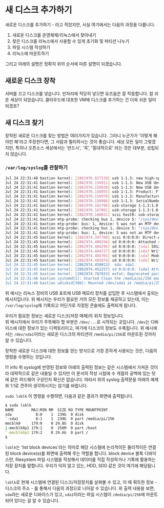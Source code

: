 # 새 디스크 추가하기

새로운 디스크를 추가하기 - 라고 적었지만, 사실 여기에서는 다음의 과정을 다룹니다.

1. 새로운 디스크를 운영체제/리눅스에서 찾아내기
1. 찾은 디스크를 리눅스에서 사용할 수 있게 초기화 및 파티션 나누기
1. 파일 시스템 작성하기
1. 리눅스에 마운트하기

그리고 아래의 설명은 정확히 위의 순서에 따른 설명이 되겠습니다.

## 새로운 디스크 장착

서버를 끄고 디스크를 넣습니다. 빈자리에 적당히 넣으면 요즈음은 잘 작동합니다. 참 쉬운 세상이 되었습니다.
클라우드에 대포한 VM에 디스크를 추가하는 건 더욱 쉬운 일이 되겠죠?

## 새 디스크 찾기

장착된 새로운 디스크를 찾는 방법은 여러가지가 있습니다. 그러니 누군가가 '이렇게 해야만 해'라고 주장한다면,
그 사람과 멀리하시는 것이 좋습니다. 세상 모든 일이 그렇겠지만, 특히나 오픈소스 세상에서는
'반드시', '꼭', '절대적으로' 라는 것은 대부분, 성립되지 않습니다.

### `/var/log/syslog`를 관찰하기

```bash
Jul 24 22:31:40 bastion kernel: [2862970.027539] usb 1-1.3: new high-speed USB device number 5 using dwc_otg
Jul 24 22:31:41 bastion kernel: [2862970.158911] usb 1-1.3: New USB device found, idVendor=090c, idProduct=1000, bcdDevice=11.00
Jul 24 22:31:41 bastion kernel: [2862970.158938] usb 1-1.3: New USB device strings: Mfr=1, Product=2, SerialNumber=3
Jul 24 22:31:41 bastion kernel: [2862970.158955] usb 1-1.3: Product: Flash Drive FIT
Jul 24 22:31:41 bastion kernel: [2862970.158970] usb 1-1.3: Manufacturer: Samsung
Jul 24 22:31:41 bastion kernel: [2862970.158986] usb 1-1.3: SerialNumber: 0373221010008377
Jul 24 22:31:41 bastion kernel: [2862970.162706] usb-storage 1-1.3:1.0: USB Mass Storage device detected
Jul 24 22:31:41 bastion kernel: [2862970.167001] usb-storage 1-1.3:1.0: Quirks match for vid 090c pid 1000: 400
Jul 24 22:31:41 bastion kernel: [2862970.168031] scsi host0: usb-storage 1-1.3:1.0
Jul 24 22:31:41 bastion mtp-probe: checking bus 1, device 5: "/sys/devices/platform/soc/3f980000.usb/usb1/1-1/1-1.3"
Jul 24 22:31:41 bastion mtp-probe: bus: 1, device: 5 was not an MTP device
Jul 24 22:31:41 bastion mtp-probe: checking bus 1, device 5: "/sys/devices/platform/soc/3f980000.usb/usb1/1-1/1-1.3"
Jul 24 22:31:41 bastion mtp-probe: bus: 1, device: 5 was not an MTP device
Jul 24 22:31:45 bastion kernel: [2862974.397768] scsi 0:0:0:0: Direct-Access     Samsung  Flash Drive FIT  1100 PQ: 0 ANSI: 6
Jul 24 22:31:45 bastion kernel: [2862974.400294] sd 0:0:0:0: Attached scsi generic sg0 type 0
Jul 24 22:31:45 bastion kernel: [2862974.404295] sd 0:0:0:0: [sda] 501253132 512-byte logical blocks: (257 GB/239 GiB)
Jul 24 22:31:45 bastion kernel: [2862974.404727] sd 0:0:0:0: [sda] Write Protect is off
Jul 24 22:31:45 bastion kernel: [2862974.404765] sd 0:0:0:0: [sda] Mode Sense: 43 00 00 00
Jul 24 22:31:45 bastion kernel: [2862974.405074] sd 0:0:0:0: [sda] Write cache: enabled, read cache: enabled, doesn't support DPO or FUA
Jul 24 22:31:45 bastion kernel: [2862974.450013]  sda: sda1
Jul 24 22:31:45 bastion kernel: [2862974.452257] sd 0:0:0:0: [sda] Attached SCSI removable disk
Jul 24 22:31:45 bastion kernel: [2862974.787033] exfat: Deprecated parameter 'namecase'
Jul 24 22:31:46 bastion systemd[1]: Started Clean the /media/pi/256 mount point.
Jul 24 22:31:46 bastion udisksd[398]: Mounted /dev/sda1 at /media/pi/256 on behalf of uid 1000
```

위 예시는 리눅스 장비의 USB 포트에 USB 메모리 장치를 삽입한 후 시스템에서 출되는 메시지입니다.
위 메시지는 우리가 필요한 거의 모든 정보를 제공하고 있는데, 이는 `/var/log/syslog`에 기록되고
어딘가로 지정된 콘솔에도 출력되게 됩니다.

우리가 필요한 정보는 새로운 디스크(저장 매체)의 위치 정보입니다.  
위 메시지에서 우리가 주목해야 할 부분은 `/dev/...`로 시작되는 곳입니다.
`/dev`는 디바이스에 대한 정보가 있는 디렉토리이고, 여기에 디스크의 정보도 수록됩니다.
위 예시에서는 `/dev/sda1`이라는 새로운 디스크의 파티션이 `/media/pi/256`로 마운트된 것까지 알 수 있습니다.

장착한 새로운 디스크에 대한 정보를 얻는 방식으로 가장 흔하게 사용되는 것은, 다음의 명령을 수행하는 것입니다.

!!! info
    위 syslog에 반영된 정보와 아래의 출력된 정보는 같은 시스템에서 가져온 것이라 대략적으로 같은 내용일 수 있지만
    이 문서의 작성 시점에 수 개월의 공백에 있는 탓에 같은 하드웨어 구성인지 확신은 없습니다. 따라서 위의
    syslog 출력문을 아래의 예제와 1:1로 견주어 생각하시지는 않기를 바랍니다.

`sudo lsblk` 이 명령을 수행하면, 다음과 같은 결과가 화면에 출력됩니다.

```bash
$ sudo lsblk
NAME        MAJ:MIN RM  SIZE RO TYPE MOUNTPOINT
sda           8:0    1  239G  0 disk 
`-sda1        8:1    1  239G  0 part /media/pi/256
mmcblk0     179:0    0 29.8G  0 disk 
|-mmcblk0p1 179:1    0  256M  0 part /boot
`-mmcblk0p2 179:2    0 29.6G  0 part /
$ 
```

`lsblk`는 'list block devices'라는 의미로 해당 시스템에 논리적이든 물리적이든 연결된 block device(s)를
화면에 출력해 주는 역할을 합니다. block device 블록 디바이스란, filesystem 파일 시스템을 작성해서 데이터를 직접 작성하거나 기록에 활용하는 저장 장치를 말합니다. 우리가 익히 알고 있는, HDD, SDD 같은 것이 여기에 해당됩니다.

`lsblk`로 현재 시스템에 연결된 디스크/저장장치를 살펴볼 수 있고, 이 때 획득한 정보 - 디스크의 주소 - 를 통해서
다음의 과정으로 나아갈 수 있습니다. 위 출력 내용을 보면, `sda`라는 새로운 디바이스가 있고, `sda1`이라는
파일 시스템이 `/dedia/pi/256`에 마운트 되어 있다는 걸 알 수 있습니다.

